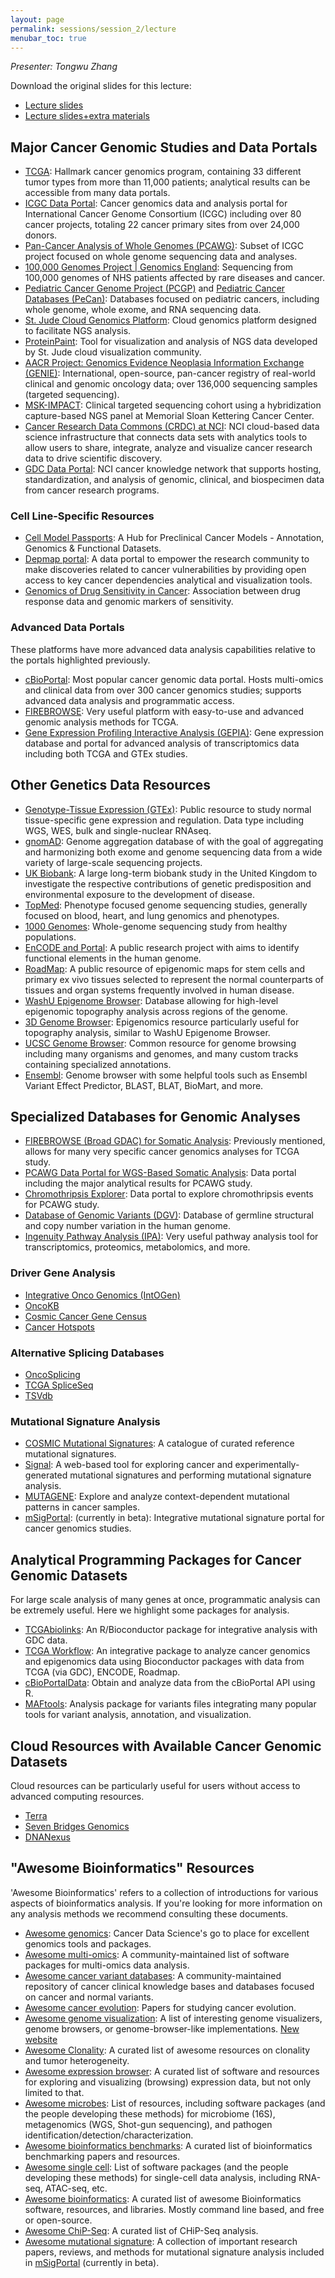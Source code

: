 ```yaml
---
layout: page
permalink: sessions/session_2/lecture
menubar_toc: true
---
```


*Presenter: Tongwu Zhang*

<script src="{{ site.baseurl }}/assets/js/vanilla-back-to-top.min.js"></script>
<script>addBackToTop()</script>

Download the original slides for this lecture:
- <a target="_blank" href="https://github.com/NCI-ITEB/tumor_epidemiology_approaches_materials/raw/main/lecture_materials/lecture_2/Session%202_%20Public%20Databases%20(presentation).pdf">Lecture slides</a>
- <a target="_blank" href="https://github.com/NCI-ITEB/tumor_epidemiology_approaches_materials/raw/main/lecture_materials/lecture_2/Session%202_%20Public%20Databases%20(Extra%20slides).pdf">Lecture slides+extra materials</a>

## Major Cancer Genomic Studies and Data Portals

- <a target="_blank" href="https://www.cancer.gov/about-nci/organization/ccg/research/structural-genomics/tcga">TCGA</a>: Hallmark cancer genomics program, containing 33 different tumor types from more than 11,000 patients; analytical results can be accessible from many data portals.
- <a target="_blank" href="https://dcc.icgc.org/">ICGC Data Portal</a>: Cancer genomics data and analysis portal for International Cancer Genome Consortium (ICGC) including over 80 cancer projects, totaling 22 cancer primary sites from over 24,000 donors.
- <a target="_blank" href="https://dcc.icgc.org/pcawg">Pan-Cancer Analysis of Whole Genomes (PCAWG)</a>: Subset of ICGC project focused on whole genome sequencing data and analyses.
- <a target="_blank" href="https://www.genomicsengland.co.uk/initiatives/100000-genomes-project">100,000 Genomes Project \| Genomics England</a>: Sequencing from 100,000 genomes of NHS patients affected by rare diseases and cancer.
- <a target="_blank" href="https://permalinks.stjude.cloud/permalinks/pcgp">Pediatric Cancer Genome Project (PCGP)</a> and <a target="_blank" href="https://pecan.stjude.cloud/">Pediatric Cancer Databases (PeCan)</a>: Databases focused on pediatric cancers, including whole genome, whole exome, and RNA sequencing data.
- <a target="_blank" href="https://platform.stjude.cloud/">St. Jude Cloud Genomics Platform</a>: Cloud genomics platform designed to facilitate NGS analysis.
- <a target="_blank" href="https://proteinpaint.stjude.org/">ProteinPaint</a>: Tool for visualization and analysis of NGS data developed by St. Jude cloud visualization community.
- <a target="_blank" href="https://www.aacr.org/professionals/research/aacr-project-genie/aacr-project-genie-data/">AACR Project: Genomics Evidence Neoplasia Information Exchange (GENIE)</a>: International, open-source, pan-cancer registry of real-world clinical and genomic oncology data; over 136,000 sequencing samples (targeted sequencing).
- <a target="_blank" href="https://www.mskcc.org/msk-impact">MSK-IMPACT</a>: Clinical targeted sequencing cohort using a hybridization capture-based NGS panel at Memorial Sloan Kettering Cancer Center.
- <a target="_blank" href="https://datacommons.cancer.gov/">Cancer Research Data Commons (CRDC) at NCI</a>: NCI cloud-based data science infrastructure that connects data sets with analytics tools to allow users to share, integrate, analyze and visualize cancer research data to drive scientific discovery.
- <a target="_blank" href="https://portal.gdc.cancer.gov/">GDC Data Portal</a>: NCI cancer knowledge network that supports hosting, standardization, and analysis of genomic, clinical, and biospecimen data from cancer research programs.

### Cell Line-Specific Resources

- <a target="_blank" href="https://cellmodelpassports.sanger.ac.uk/">Cell Model Passports</a>: A Hub for Preclinical Cancer Models - Annotation, Genomics & Functional Datasets.
- <a target="_blank" href="https://depmap.org/portal/">Depmap portal</a>: A data portal to empower the research community to make discoveries related to cancer vulnerabilities by providing open access to key cancer dependencies analytical and visualization tools.
- <a target="_blank" href="https://www.cancerrxgene.org/">Genomics of Drug Sensitivity in Cancer</a>: Association between drug response data and genomic markers of sensitivity.

### Advanced Data Portals

These platforms have more advanced data analysis capabilities relative to the portals highlighted previously.

- <a target="_blank" href="https://www.cbioportal.org/datasets">cBioPortal</a>: Most popular cancer genomic data portal. Hosts multi-omics and clinical data from over 300 cancer genomics studies; supports advanced data analysis and programmatic access.
- <a target="_blank" href="https://gdac.broadinstitute.org/">FIREBROWSE</a>: Very useful platform with easy-to-use and advanced genomic analysis methods for TCGA.
- <a target="_blank" href="http://gepia.cancer-pku.cn/index.html">Gene Expression Profiling Interactive Analysis (GEPIA)</a>: Gene expression database and portal for advanced analysis of transcriptomics data including both TCGA and GTEx studies.

## Other Genetics Data Resources

- <a target="_blank" href="https://gtexportal.org/home/">Genotype-Tissue Expression (GTEx)</a>: Public resource to study normal tissue-specific gene expression and regulation. Data type including WGS, WES, bulk and single-nuclear RNAseq.
- <a target="_blank" href="https://gnomad.broadinstitute.org/">gnomAD</a>: Genome aggregation database of with the goal of aggregating and harmonizing both exome and genome sequencing data from a wide variety of large-scale sequencing projects.
- <a target="_blank" href="https://www.ukbiobank.ac.uk">UK Biobank</a>: A large long-term biobank study in the United Kingdom to investigate the respective contributions of genetic predisposition and environmental exposure to the development of disease.
- <a target="_blank" href="https://topmed.nhlbi.nih.gov/">TopMed</a>: Phenotype focused genome sequencing studies, generally focused on blood, heart, and lung genomics and phenotypes.
- <a target="_blank" href="https://www.internationalgenome.org/home">1000 Genomes</a>: Whole-genome sequencing study from healthy populations.
- <a target="_blank" href="https://www.encodeproject.org/">EnCODE and Portal</a>: A public research project with aims to identify functional elements in the human genome.
- <a target="_blank" href="http://www.roadmapepigenomics.org">RoadMap</a>: A public resource of epigenomic maps for stem cells and primary ex vivo tissues selected to represent the normal counterparts of tissues and organ systems frequently involved in human disease.
- <a target="_blank" href="https://epigenomegateway.wustl.edu/browser/">WashU Epigenome Browser</a>: Database allowing for high-level epigenomic topography analysis across regions of the genome.
- <a target="_blank" href="http://3dgenome.fsm.northwestern.edu/index.html">3D Genome Browser</a>: Epigenomics resource particularly useful for topography analysis, similar to WashU Epigenome Browser.
- <a target="_blank" href="https://genome.ucsc.edu/">UCSC Genome Browser</a>: Common resource for genome browsing including many organisms and genomes, and many custom tracks containing specialized annotations.
- <a target="_blank" href="https://useast.ensembl.org/index.html">Ensembl</a>: Genome browser with some helpful tools such as Ensembl Variant Effect Predictor, BLAST, BLAT, BioMart, and more.

## Specialized Databases for Genomic Analyses

- <a target="_blank" href="https://gdac.broadinstitute.org/">FIREBROWSE (Broad GDAC) for Somatic Analysis</a>: Previously mentioned, allows for many very specific cancer genomics analyses for TCGA study.
- <a target="_blank" href="https://dcc.icgc.org/releases/PCAWG">PCAWG Data Portal for WGS-Based Somatic Analysis</a>: Data portal including the major analytical results for PCAWG study.
- <a target="_blank" href="http://compbio.med.harvard.edu/chromothripsis/">Chromothripsis Explorer</a>: Data portal to explore chromothripsis events for PCAWG study.
- <a target="_blank" href="http://dgv.tcag.ca/dgv/app/home?ref=">Database of Genomic Variants (DGV)</a>: Database of germline structural and copy number variation in the human genome.
- <a target="_blank" href="https://digitalinsights.qiagen.com/products-overview/discovery-insights-portfolio/analysis-and-visualization/qiagen-ipa/">Ingenuity Pathway Analysis (IPA)</a>: Very useful pathway analysis tool for transcriptomics, proteomics, metabolomics, and more.

### Driver Gene Analysis

- <a target="_blank" href="https://www.intogen.org/search">Integrative Onco Genomics (IntOGen)</a>
- <a target="_blank" href="https://www.oncokb.org/">OncoKB</a>
- <a target="_blank" href="https://cancer.sanger.ac.uk/census">Cosmic Cancer Gene Census</a>
- <a target="_blank" href="https://www.cancerhotspots.org/">Cancer Hotspots</a>

### Alternative Splicing Databases

- <a target="_blank" href="http://www.oncosplicing.com">OncoSplicing</a>
- <a target="_blank" href="http://projects.insilico.us.com/TCGASpliceSeq/">TCGA SpliceSeq</a>
- <a target="_blank" href="http://www.tsvdb.com/index.html">TSVdb</a>

### Mutational Signature Analysis

- <a target="_blank" href="https://cancer.sanger.ac.uk/signatures/">COSMIC Mutational Signatures</a>:  A catalogue of curated reference mutational signatures.
- <a target="_blank" href="https://signal.mutationalsignatures.com">Signal</a>: A web-based tool for exploring cancer and experimentally-generated mutational signatures and performing mutational signature analysis.
- <a target="_blank" href="https://www.ncbi.nlm.nih.gov/research/mutagene/">MUTAGENE</a>: Explore and analyze context-dependent mutational patterns in cancer samples.
- <a target="_blank" href="https://analysistools-dev.cancer.gov/mutational-signatures/#/">mSigPortal</a>: (currently in beta): Integrative mutational signature portal for cancer genomics studies.

## Analytical Programming Packages for Cancer Genomic Datasets

For large scale analysis of many genes at once, programmatic analysis can be extremely useful. Here we highlight some packages for analysis.

- <a target="_blank" href="https://bioconductor.org/packages/release/bioc/html/TCGAbiolinks.html">TCGAbiolinks</a>: An R/Bioconductor package for integrative analysis with GDC data.
- <a target="_blank" href="https://www.bioconductor.org/packages/release/workflows/html/TCGAWorkflow.html">TCGA Workflow</a>: An integrative package to analyze cancer genomics and epigenomics data using Bioconductor packages with data from TCGA (via GDC), ENCODE, Roadmap.
- <a target="_blank" href="https://bioconductor.org/packages/release/bioc/html/cBioPortalData.html">cBioPortalData</a>: Obtain and analyze data from the cBioPortal API using R.
- <a target="_blank" href="https://github.com/PoisonAlien/maftools">MAFtools</a>: Analysis package for variants files integrating many popular tools for variant analysis, annotation, and visualization.

## Cloud Resources with Available Cancer Genomic Datasets

Cloud resources can be particularly useful for users without access to advanced computing resources.

- <a target="_blank" href="https://terra.bio/">Terra</a>
- <a target="_blank" href="https://www.sevenbridges.com/">Seven Bridges Genomics</a>
- <a target="_blank" href="https://www.dnanexus.com/#">DNANexus</a>

## "Awesome Bioinformatics" Resources

'Awesome Bioinformatics' refers to a collection of introductions for various aspects of bioinformatics analysis. If you're looking for more information on any analysis methods we recommend consulting these documents.

- <a target="_blank" href="https://github.com/broadinstitute/AwesomeGenomics">Awesome genomics</a>: Cancer Data Science's go to place for excellent genomics tools and packages.
- <a target="_blank" href="https://github.com/mikelove/awesome-multi-omics">Awesome multi-omics</a>: A community-maintained list of software packages for multi-omics data analysis.
- <a target="_blank" href="https://github.com/seandavi/awesome-cancer-variant-databases">Awesome cancer variant databases</a>: A community-maintained repository of cancer clinical knowledge bases and databases focused on cancer and normal variants.
- <a target="_blank" href="https://github.com/iron-lion/Awesome-CancerEvolution">Awesome cancer evolution</a>: Papers for studying cancer evolution.
- <a target="_blank" href="https://github.com/cmdcolin/awesome-genome-visualization">Awesome genome visualization</a>: A list of interesting genome visualizers, genome browsers, or genome-browser-like implementations. <a target="_blank" href="https://cmdcolin.github.io/awesome-genome-visualization/?latest=true">New website</a>
- <a target="_blank" href="https://github.com/hammerlab/awesome-clonality">Awesome Clonality</a>: A curated list of awesome resources on clonality and tumor heterogeneity.
- <a target="_blank" href="https://github.com/federicomarini/awesome-expression-browser">Awesome expression browser</a>: A curated list of software and resources for exploring and visualizing (browsing) expression data, but not only limited to that.
- <a target="_blank" href="https://github.com/stevetsa/awesome-microbes">Awesome microbes</a>: List of resources, including software packages (and the people developing these methods) for microbiome (16S), metagenomics (WGS, Shot-gun sequencing), and pathogen identification/detection/characterization.
- <a target="_blank" href="https://github.com/j-andrews7/awesome-bioinformatics-benchmarks">Awesome bioinformatics benchmarks</a>: A curated list of bioinformatics benchmarking papers and resources.
- <a target="_blank" href="https://github.com/seandavi/awesome-single-cell">Awesome single cell</a>: List of software packages (and the people developing these methods) for single-cell data analysis, including RNA-seq, ATAC-seq, etc.
- <a target="_blank" href="https://github.com/danielecook/Awesome-Bioinformatics">Awesome bioinformatics</a>: A curated list of awesome Bioinformatics software, resources, and libraries. Mostly command line based, and free or open-source.
- <a target="_blank" href="https://github.com/crazyhottommy/ChIP-seq-analysis">Awesome ChiP-Seq</a>: A curated list of CHiP-Seq analysis.
- <a target="_blank" href="https://analysistools-dev.cancer.gov/mutational-signatures/#/publications">Awesome mutational signature</a>: A collection of important research papers, reviews, and methods for mutational signature analysis included in <a target="_blank" href="https://analysistools-dev.cancer.gov/mutational-signatures/#/">mSigPortal</a> (currently in beta).
